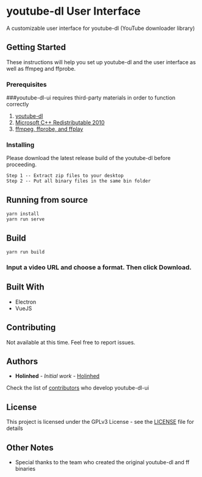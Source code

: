 # youtube-dl User Interface

A customizable user interface for youtube-dl (YouTube downloader library)

## Getting Started

These instructions will help you set up youtube-dl and the user interface as well as ffmpeg and ffprobe.

### Prerequisites

###youtube-dl-ui requires third-party materials in order to function correctly

1. [youtube-dl](https://youtube-dl.org)
2. [Microsoft C++ Redistributable 2010](https://www.microsoft.com/en-US/Download/confirmation.aspx?id=14632)
3. [ffmpeg, ffprobe, and ffplay](https://ffbinaries.com/downloads)


### Installing

Please download the latest release build of the youtube-dl before proceeding.

```
Step 1 -- Extract zip files to your desktop
Step 2 -- Put all binary files in the same bin folder
```

## Running from source
```
yarn install
yarn run serve
```

## Build
```
yarn run build
```

### Input a video URL and choose a format. Then click Download.

## Built With

* Electron
* VueJS

## Contributing

Not available at this time.
Feel free to report issues.

## Authors

* **Holinhed** - *Initial work* - [Holinhed](https://github.com/Holinhed)

Check the list of [contributors](https://github.com/Holinhed-Studio/youtube-dl-ui/graphs/contributors) who develop youtube-dl-ui

## License

This project is licensed under the GPLv3 License - see the [LICENSE](LICENSE) file for details

## Other Notes

* Special thanks to the team who created the original youtube-dl and ff binaries
